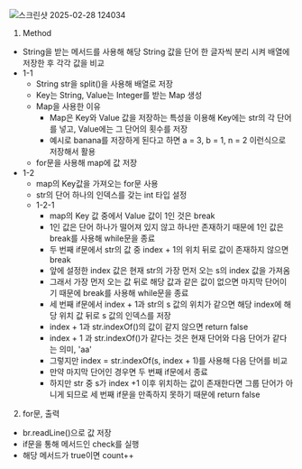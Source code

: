 ![스크린샷 2025-02-28 124034](https://github.com/user-attachments/assets/1191fadb-e3b4-43dd-b599-a67616d94a87)

1. Method
- String을 받는 메서드를 사용해 해당 String 값을 단어 한 글자씩 분리 시켜 배열에 저장한 후 각각 값을 비교
- 1-1
  - String str을 split()을 사용해 배열로 저장
  - Key는 String, Value는 Integer를 받는 Map 생성
  - Map을 사용한 이유
    - Map은 Key와 Value 값을 저장하는 특성을 이용해 Key에는 str의 각 단어를 넣고, Value에는 그 단어의 횟수를 저장
    - 예시로 banana를 저장하게 된다고 하면 a = 3, b = 1, n = 2 이런식으로 저장해서 활용
  - for문을 사용해 map에 값 저장
- 1-2
  - map의 Key값을 가져오는 for문 사용
  - str의 단어 하나의 인덱스를 갖는 int 타입 설정
  - 1-2-1
    - map의 Key 값 중에서 Value 값이 1인 것은 break
    - 1인 값은 단어 하나가 떨어져 있지 않고 하나만 존재하기 때문에 1인 값은 break를 사용해 while문을 종료
    - 두 번째 if문에서 str의 값 중 index + 1의 위치 뒤로 값이 존재하지 않으면 break
    - 앞에 설정한 index 값은 현재 str의 가장 먼저 오는 s의 index 값을 가져옴
    - 그래서 가장 먼저 오는 값 뒤로 해당 값과 같은 값이 없으면 마지막 단어이기 때문에 break를 사용해 while문을 종료
    - 세 번째 if문에서 index + 1과 str의 s 값의 위치가 같으면 해당 index에 해당 위치 값 뒤로 s 값의 인덱스를 저장
    - index + 1과 str.indexOf()의 값이 같지 않으면 return false
    - index + 1 과 str.indexOf()가 같다는 것은 현재 단어와 다음 단어가 같다는 의미, 'aa'
    - 그렇지만 index = str.indexOf(s, index + 1)를 사용해 다음 단어를 비교
    - 만약 마지막 단어인 경우면 두 번째 if문에서 종료
    - 하지만 str 중 s가 index +1 이후 위치하는 값이 존재한다면 그룹 단어가 아니게 되므로 세 번째 if문을 만족하지 못하기 때문에 return false

2. for문, 출력
- br.readLine()으로 값 저장
- if문을 통해 메서드인 check를 실행
- 해당 메서드가 true이면 count++